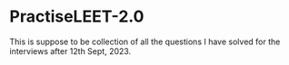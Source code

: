 # PractiseLEET-2.0

This is suppose to be collection of all the questions I have solved for the interviews after 12th Sept, 2023.
